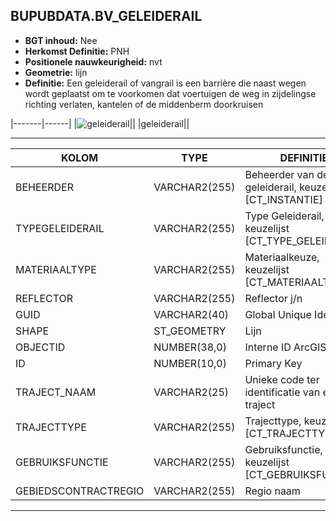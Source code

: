 ﻿## BUPUBDATA.BV_GELEIDERAIL


* __BGT inhoud:__ Nee
* __Herkomst Definitie:__ PNH
* __Positionele nauwkeurigheid:__ nvt
* __Geometrie:__ lijn
* __Definitie:__ Een geleiderail of vangrail is een barrière die naast wegen wordt geplaatst om te voorkomen dat voertuigen de weg in zijdelingse richting verlaten, kantelen of de middenberm doorkruisen

|-------|------|
|![geleiderail](geleiderail.png)||
|geleiderail||

***

|KOLOM                               |TYPE              |DEFINITIE|
|------                              |----              |-----    |
|BEHEERDER                           |VARCHAR2(255)     |Beheerder van de geleiderail, keuzelijst [CT_INSTANTIE]|
|TYPEGELEIDERAIL                     |VARCHAR2(255)     |Type Geleiderail, keuzelijst [CT_TYPE_GELEIDERAIL]|
|MATERIAALTYPE                       |VARCHAR2(255)     |Materiaalkeuze, keuzelijst [CT_MATERIAALTYPE]|
|REFLECTOR                           |VARCHAR2(255)     |Reflector j/n|
|GUID                                |VARCHAR2(40)      |Global Unique Identifier|
|SHAPE                          |ST_GEOMETRY      |Lijn|
|OBJECTID                            |NUMBER(38,0)   |Interne ID ArcGIS|
|ID                                  |NUMBER(10,0)      |Primary Key|
|TRAJECT_NAAM                        |VARCHAR2(25)      |Unieke code ter identificatie van een traject|
|TRAJECTTYPE                         |VARCHAR2(255)    |Trajecttype, keuzelijst [CT_TRAJECTTYPE]|
|GEBRUIKSFUNCTIE                    |VARCHAR2(255)    |Gebruiksfunctie, keuzelijst [CT_GEBRUIKSFUNCTIE]|
|GEBIEDSCONTRACTREGIO                |VARCHAR2(255)  |Regio naam|


***
